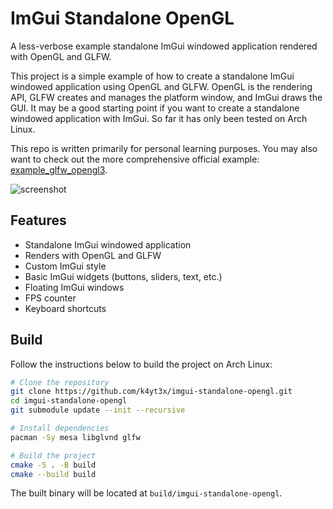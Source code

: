 # ImGui Standalone OpenGL

A less-verbose example standalone ImGui windowed application rendered with OpenGL and GLFW.

This project is a simple example of how to create a standalone ImGui windowed application using OpenGL and GLFW. OpenGL is the rendering API, GLFW creates and manages the platform window, and ImGui draws the GUI. It may be a good starting point if you want to create a standalone windowed application with ImGui. So far it has only been tested on Arch Linux.

This repo is written primarily for personal learning purposes. You may also want to check out the more comprehensive official example: [example_glfw_opengl3](https://github.com/ocornut/imgui/blob/master/examples/example_glfw_opengl3/main.cpp).

![screenshot](https://github.com/user-attachments/assets/75d28d90-4e76-492a-b277-92c2bbd8fda7)

## Features

- Standalone ImGui windowed application
- Renders with OpenGL and GLFW
- Custom ImGui style
- Basic ImGui widgets (buttons, sliders, text, etc.)
- Floating ImGui windows
- FPS counter
- Keyboard shortcuts

## Build

Follow the instructions below to build the project on Arch Linux:

```bash
# Clone the repository
git clone https://github.com/k4yt3x/imgui-standalone-opengl.git
cd imgui-standalone-opengl
git submodule update --init --recursive

# Install dependencies
pacman -Sy mesa libglvnd glfw

# Build the project
cmake -S . -B build
cmake --build build
```

The built binary will be located at `build/imgui-standalone-opengl`.
